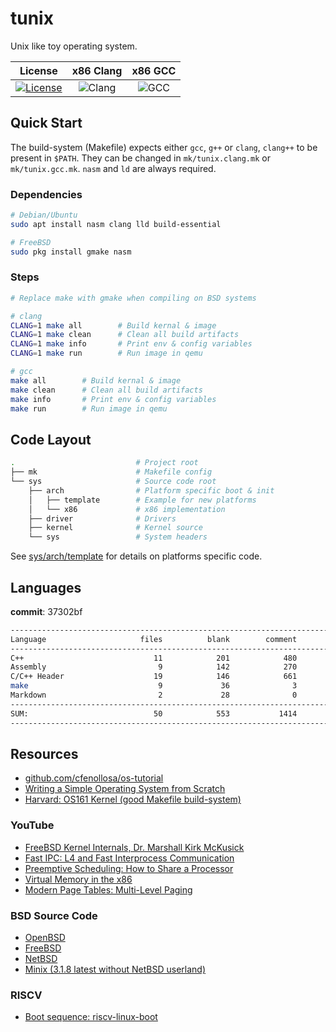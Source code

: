 # tunix

Unix like toy operating system.

|                                                              License                                                               |                              x86 Clang                              |                             x86 GCC                             |
| :--------------------------------------------------------------------------------------------------------------------------------: | :-----------------------------------------------------------------: | :-------------------------------------------------------------: |
| [![License](https://img.shields.io/badge/License-BSD%202--Clause-orange.svg)](https://github.com/neoBSD/tunix/blob/master/LICENSE) | ![Clang](https://github.com/NeoBSD/tunix/workflows/Clang/badge.svg) | ![GCC](https://github.com/NeoBSD/tunix/workflows/GCC/badge.svg) |

## Quick Start

The build-system (Makefile) expects either `gcc`, `g++` or `clang`, `clang++` to be present in `$PATH`. They can be changed in `mk/tunix.clang.mk` or `mk/tunix.gcc.mk`. `nasm` and `ld` are always required.

### Dependencies

```sh
# Debian/Ubuntu
sudo apt install nasm clang lld build-essential

# FreeBSD
sudo pkg install gmake nasm
```

### Steps

```sh
# Replace make with gmake when compiling on BSD systems

# clang
CLANG=1 make all        # Build kernal & image
CLANG=1 make clean      # Clean all build artifacts
CLANG=1 make info       # Print env & config variables
CLANG=1 make run        # Run image in qemu

# gcc
make all        # Build kernal & image
make clean      # Clean all build artifacts
make info       # Print env & config variables
make run        # Run image in qemu
```

## Code Layout

```sh
.                           # Project root
├── mk                      # Makefile config
└── sys                     # Source code root
    ├── arch                # Platform specific boot & init
    │   ├── template        # Example for new platforms
    │   └── x86             # x86 implementation
    ├── driver              # Drivers
    ├── kernel              # Kernel source
    └── sys                 # System headers
```

See [sys/arch/template](sys/arch/template) for details on platforms specific code.

## Languages

**commit**: 37302bf

```sh
-------------------------------------------------------------------------------
Language                     files          blank        comment           code
-------------------------------------------------------------------------------
C++                             11            201            480           1374
Assembly                         9            142            270            461
C/C++ Header                    19            146            661            344
make                             9             36              3            112
Markdown                         2             28              0             80
-------------------------------------------------------------------------------
SUM:                            50            553           1414           2371
-------------------------------------------------------------------------------
```

## Resources

- [github.com/cfenollosa/os-tutorial](https://github.com/cfenollosa/os-tutorial)
- [Writing a Simple Operating System from Scratch](https://www.cs.bham.ac.uk/~exr/lectures/opsys/10_11/lectures/os-dev.pdf)
- [Harvard: OS161 Kernel (good Makefile build-system)](https://github.com/haisano/OS161-kernel)

### YouTube

- [FreeBSD Kernel Internals, Dr. Marshall Kirk McKusick](https://www.youtube.com/watch?v=nwbqBdghh6E)
- [Fast IPC: L4 and Fast Interprocess Communication](https://www.youtube.com/watch?v=mRr1lCJse_I)
- [Preemptive Scheduling: How to Share a Processor](https://www.youtube.com/watch?v=1hDCouuvers)
- [Virtual Memory in the x86](https://www.youtube.com/watch?v=jkGZDb3100Q)
- [Modern Page Tables: Multi-Level Paging](https://www.youtube.com/watch?v=pCgw4Pe-5jo)

### BSD Source Code

- [OpenBSD](https://github.com/openbsd/src)
- [FreeBSD](https://github.com/freebsd/freebsd-src)
- [NetBSD](https://github.com/NetBSD/src)
- [Minix (3.1.8 latest without NetBSD userland)](https://github.com/Stichting-MINIX-Research-Foundation/minix/tree/R3.1.8)

### RISCV

- [Boot sequence: riscv-linux-boot](https://github.com/ultraembedded/riscv-linux-boot)
